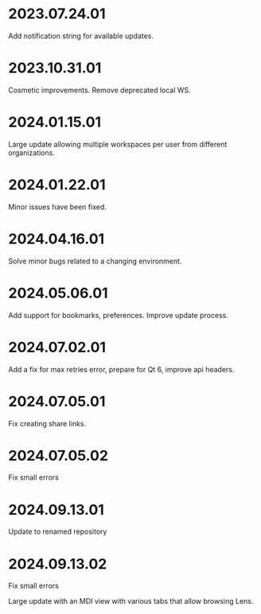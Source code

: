 # 2023.07.24.01
Add notification string for available updates.

# 2023.10.31.01
Cosmetic improvements.  Remove deprecated local WS.

# 2024.01.15.01
Large update allowing multiple workspaces per user from different
organizations.

# 2024.01.22.01
Minor issues have been fixed.

# 2024.04.16.01
Solve minor bugs related to a changing environment.

# 2024.05.06.01
Add support for bookmarks, preferences. Improve update process.

# 2024.07.02.01
Add a fix for max retries error, prepare for Qt 6, improve api headers.

# 2024.07.05.01
Fix creating share links.

# 2024.07.05.02
Fix small errors

# 2024.09.13.01
Update to renamed repository

# 2024.09.13.02
Fix small errors

<version>
Large update with an MDI view with various tabs that allow browsing Lens.
